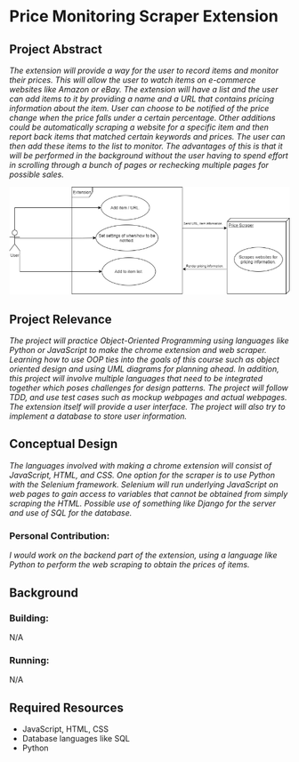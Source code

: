 # Price Monitoring Scraper Extension

## Project Abstract
_The extension will provide a way for the user to record items and monitor their prices. This will allow the user to watch items on e-commerce websites like Amazon or eBay. The extension will have a list and the user can add items to it by providing a name and a URL that contains pricing information about the item. User can choose to be notified of the price change when the price falls under a certain percentage. Other additions could be automatically scraping a website for a specific item and then report back items that matched certain keywords and prices. The user can then add these items to the list to monitor. The advantages of this is that it will be performed in the background without the user having to spend effort in scrolling through a bunch of pages or rechecking multiple pages for possible sales._

![Use Case Image](Zheng_Peter_PriceMonitoringScraperExtension.png)

## Project Relevance
_The project will practice Object-Oriented Programming using languages like Python or JavaScript to make the chrome extension and web scraper. Learning how to use OOP ties into the goals of this course such as object oriented design and using UML diagrams for planning ahead. In addition, this project will involve multiple languages that need to be integrated together which poses challenges for design patterns. The project will follow TDD, and use test cases such as mockup webpages and actual webpages. The extension itself will provide a user interface. The project will also try to implement a database to store user information._

## Conceptual Design
_The languages involved with making a chrome extension will consist of JavaScript, HTML, and CSS. One option for the scraper is to use Python with the Selenium framework. Selenium will run underlying JavaScript on web pages to gain access to variables that cannot be obtained from simply scraping the HTML. Possible use of something like Django for the server and use of SQL for the database._
### Personal Contribution:
_I would work on the backend part of the extension, using a language like Python to perform the web scraping to obtain the prices of items._

## Background

### Building:
N/A
### Running:
N/A

## Required Resources

- JavaScript, HTML, CSS
- Database languages like SQL
- Python
